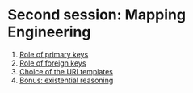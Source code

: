 # Second session: Mapping Engineering


1. [Role of primary keys](primary-keys.md)
2. [Role of foreign keys](foreign-keys.md)
3. [Choice of the URI templates](uri-templates.md)
4. [Bonus: existential reasoning](existential.md)
